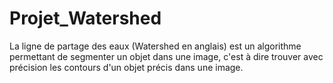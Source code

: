 # Projet_Watershed
La ligne de partage des eaux (Watershed en anglais) est un algorithme permettant de segmenter un objet dans une image, c'est à dire trouver avec précision les contours d'un objet précis dans une image.
